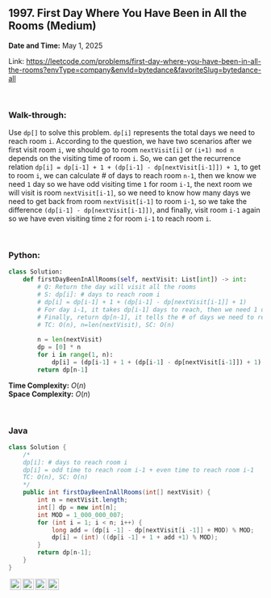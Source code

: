 ## 1997. First Day Where You Have Been in All the Rooms (Medium)
**Date and Time:** May 1, 2025

Link: https://leetcode.com/problems/first-day-where-you-have-been-in-all-the-rooms?envType=company&envId=bytedance&favoriteSlug=bytedance-all

<br>

### Walk-through: 
Use `dp[]` to solve this problem. `dp[i]` represents the total days we need to reach room `i`. According to the question, we have two scenarios after we first visit room `i`, we should go to room `nextVisit[i]` or `(i+1) mod n` depends on the visiting time of room `i`. So, we can get the recurrence relation `dp[i] = dp[i-1] + 1 + (dp[i-1] - dp[nextVisit[i-1]]) + 1`, to get to room `i`, we can calculate # of days to reach room `n-1`, then we know we need `1` day so we have odd visiting time `1` for room `i-1`, the next room we will visit is room `nextVisit[i-1]`, so we need to know how many days we need to get back from room `nextVisit[i-1]` to room `i-1`, so we take the difference `(dp[i-1] - dp[nextVisit[i-1]])`, and finally, visit room `i-1` again so we have even visiting time `2` for room `i-1` to reach room `i`. 

<br>

### Python:
```python
class Solution:
    def firstDayBeenInAllRooms(self, nextVisit: List[int]) -> int:
        # Q: Return the day will visit all the rooms
        # S: dp[i]: # days to reach room i
        # dp[i] = dp[i-1] + 1 + (dp[i-1] - dp[nextVisit[i-1]] + 1)
        # For day i-1, it takes dp[i-1] days to reach, then we need 1 day to visit day i-1 for the first time, then we will visit room nextVisit[i-1] because the visiting time for day i-1 is odd. Since 0<=nextVisit[i-1]<=i, we know the total days to get back from room nextVisit[i-1] to i will be dp[i-1] - dp[nextVisit[i-1]]. Lastly, visit room i-1 again to reach room i
        # Finally, return dp[n-1], it tells the # of days we need to reach day n
        # TC: O(n), n=len(nextVisit), SC: O(n)
        
        n = len(nextVisit)
        dp = [0] * n
        for i in range(1, n):
            dp[i] = (dp[i-1] + 1 + (dp[i-1] - dp[nextVisit[i-1]]) + 1) % (10**9 + 7)
        return dp[n-1]
```
**Time Complexity:** $O(n)$ <br>
**Space Complexity:** $O(n)$

<br>

### Java
```java
class Solution {
    /* 
    dp[i]: # days to reach room i
    dp[i] = odd time to reach room i-1 + even time to reach room i-1
    TC: O(n), SC: O(n)
    */
    public int firstDayBeenInAllRooms(int[] nextVisit) {
        int n = nextVisit.length;
        int[] dp = new int[n];
        int MOD = 1_000_000_007;
        for (int i = 1; i < n; i++) {
            long add = (dp[i -1] - dp[nextVisit[i -1]] + MOD) % MOD;
            dp[i] = (int) ((dp[i -1] + 1 + add +1) % MOD);
        }
        return dp[n-1];
    }
}
```

<img style="height:22px!important;margin-left:3px;vertical-align:text-bottom;" src="https://mirrors.creativecommons.org/presskit/icons/cc.svg?ref=chooser-v1" alt="CC BY-NC-SA" title="CC BY-NC-SA"><img style="height:22px!important;margin-left:3px;vertical-align:text-bottom;" src="https://mirrors.creativecommons.org/presskit/icons/by.svg?ref=chooser-v1" alt="BY: credit must be given to the creator" title="BY: credit must be given to the creator"><img style="height:22px!important;margin-left:3px;vertical-align:text-bottom;" src="https://mirrors.creativecommons.org/presskit/icons/nc.svg?ref=chooser-v1" alt="NC: Only noncommercial uses of the work are permitted" title="NC: Only noncommercial uses of the work are permitted"><img style="height:22px!important;margin-left:3px;vertical-align:text-bottom;" src="https://mirrors.creativecommons.org/presskit/icons/sa.svg?ref=chooser-v1" alt="SA: Adaptations must be shared under the same terms" title="SA: Adaptations must be shared under the same terms">